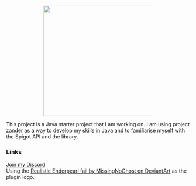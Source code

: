<p align="center">
  <img height="300" src="https://i.imgur.com/3Xupajl.png">
</p>

This project is a Java starter project that I am working on. I am using project zander as a way to develop my skills in Java and to familiarise myself with the Spigot API and the library.

### Links
[Join my Discord](http://bit.ly/mancavediscord)<br>
Using the [Realistic Enderpearl fail by MissingNoGhost on DeviantArt]() as the plugin logo.
